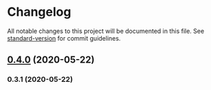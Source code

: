 # Changelog

All notable changes to this project will be documented in this file. See [standard-version](https://github.com/conventional-changelog/standard-version) for commit guidelines.

## [0.4.0](https://github.com/justinvdm/xy/compare/v0.3.1...v0.4.0) (2020-05-22)

### 0.3.1 (2020-05-22)
